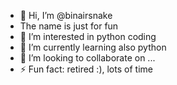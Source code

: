 - 👋 Hi, I’m @binairsnake
- The name is just for fun
- 👀 I’m interested in python coding
- 🌱 I’m currently learning also python
- 💞️ I’m looking to collaborate on ...
- ⚡ Fun fact: retired :), lots of time

<!---
binairsnake/binairsnake is a ✨ special ✨ repository because its `README.md` (this file) appears on your GitHub profile.
You can click the Preview link to take a look at your changes.
--->
